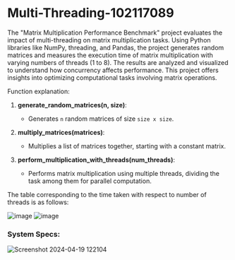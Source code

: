 # Multi-Threading-102117089

The "Matrix Multiplication Performance Benchmark" project evaluates the impact of multi-threading on matrix multiplication tasks. Using Python libraries like NumPy, threading, and Pandas, the project generates random matrices and measures the execution time of matrix multiplication with varying numbers of threads (1 to 8). The results are analyzed and visualized to understand how concurrency affects performance. This project offers insights into optimizing computational tasks involving matrix operations.

Function explanation:
1. **generate_random_matrices(n, size)**:
   - Generates `n` random matrices of size `size x size`.

2. **multiply_matrices(matrices)**:
   - Multiplies a list of matrices together, starting with a constant matrix.

3. **perform_multiplication_with_threads(num_threads)**:
   - Performs matrix multiplication using multiple threads, dividing the task among them for parallel computation.

The table corresponding to the time taken with respect to number of threads is as follows:

![image](https://github.com/vteam27/Multi-Threading-102117089/assets/94956831/63c3bbd4-7382-43fd-8f27-caada09c3838)
![image](https://github.com/vteam27/Multi-Threading-102117089/assets/94956831/abc500d1-df19-4a6c-b136-7329e9e3e151)


### System Specs:
![Screenshot 2024-04-19 122104](https://github.com/vteam27/Multi-Threading-102117089/assets/94956831/22ba0b34-6235-43be-896b-b57b07cedca4)



